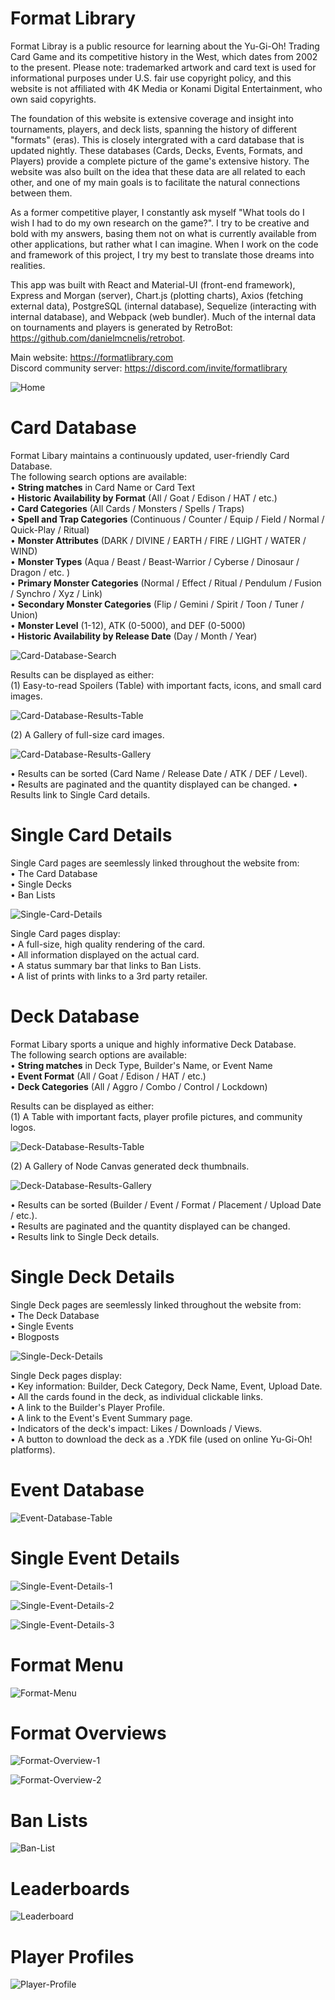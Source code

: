 # Format Library

Format Libray is a public resource for learning about the Yu-Gi-Oh! Trading Card Game and its competitive history in the West, which dates from 2002 to the present. Please note: trademarked artwork and card text is used for informational purposes under U.S. fair use copyright policy, and this website is not affiliated with 4K Media or Konami Digital Entertainment, who own said copyrights.

The foundation of this website is extensive coverage and insight into tournaments, players, and deck lists, spanning the history of different "formats" (eras). This is closely intergrated with a card database that is updated nightly. These databases (Cards, Decks, Events, Formats, and Players) provide a complete picture of the game's extensive history. The website was also built on the idea that these data are all related to each other, and one of my main goals is to facilitate the natural connections between them. 

As a former competitive player, I constantly ask myself "What tools do I wish I had to do my own research on the game?". I try to be creative and bold with my answers, basing them not on what is currently available from other applications, but rather what I can imagine. When I work on the code and framework of this project, I try my best to translate those dreams into realities.

This app was built with React and Material-UI (front-end framework), Express and Morgan (server), Chart.js (plotting charts), Axios (fetching external data), PostgreSQL (internal database), Sequelize (interacting with internal database), and Webpack (web bundler). Much of the internal data on tournaments and players is generated by RetroBot: https://github.com/danielmcnelis/retrobot.

Main website: https://formatlibrary.com<br/>
Discord community server: https://discord.com/invite/formatlibrary

![Home](/public/screenshots/Home.jpg)

# Card Database

Format Libary maintains a continuously updated, user-friendly Card Database.<br/>
The following search options are available:<br/>
• **String matches** in Card Name or Card Text<br/>
• **Historic Availability by Format** (All / Goat / Edison / HAT / etc.)<br/>
• **Card Categories** (All Cards / Monsters / Spells / Traps)<br/>
• **Spell and Trap Categories** (Continuous / Counter / Equip / Field / Normal / Quick-Play / Ritual)<br/>
• **Monster Attributes** (DARK / DIVINE / EARTH / FIRE / LIGHT / WATER / WIND)<br/>
• **Monster Types** (Aqua / Beast / Beast-Warrior / Cyberse / Dinosaur / Dragon / etc. )<br/>
• **Primary Monster Categories** (Normal / Effect / Ritual / Pendulum / Fusion / Synchro / Xyz / Link)<br/>
• **Secondary Monster Categories** (Flip / Gemini / Spirit / Toon / Tuner / Union)<br/>
• **Monster Level** (1-12), ATK (0-5000), and DEF (0-5000)<br/>
• **Historic Availability by Release Date** (Day / Month / Year)<br/>

![Card-Database-Search](/public/screenshots/Card-Database-Search.jpg)

Results can be displayed as either:<br/>
(1) Easy-to-read Spoilers (Table) with important facts, icons, and small card images.

![Card-Database-Results-Table](/public/screenshots/Card-Database-Results-Table.jpg)

(2) A Gallery of full-size card images.

![Card-Database-Results-Gallery](/public/screenshots/Card-Database-Results-Gallery.jpg)

• Results can be sorted (Card Name / Release Date / ATK / DEF / Level).<br/>
• Results are paginated and the quantity displayed can be changed.
• Results link to Single Card details.

# Single Card Details

Single Card pages are seemlessly linked throughout the website from:<br>
• The Card Database<br>
• Single Decks<br>
• Ban Lists

![Single-Card-Details](/public/screenshots/Single-Card-Details.jpg)

Single Card pages display:<br>
• A full-size, high quality rendering of the card.<br>
• All information displayed on the actual card.<br>
• A status summary bar that links to Ban Lists.<br>
• A list of prints with links to a 3rd party retailer.

# Deck Database

Format Libary sports a unique and highly informative Deck Database.<br/>
The following search options are available:<br/>
• **String matches** in Deck Type, Builder's Name, or Event Name<br/>
• **Event Format** (All / Goat / Edison / HAT / etc.)<br/>
• **Deck Categories** (All / Aggro / Combo / Control / Lockdown)<br/>

Results can be displayed as either:<br/>
(1) A Table with important facts, player profile pictures, and community logos.

![Deck-Database-Results-Table](/public/screenshots/Deck-Database-Results-Table.jpg)

(2) A Gallery of Node Canvas generated deck thumbnails.

![Deck-Database-Results-Gallery](/public/screenshots/Deck-Database-Results-Gallery.jpg)

• Results can be sorted (Builder / Event / Format / Placement / Upload Date / etc.).<br/>
• Results are paginated and the quantity displayed can be changed.<br/>
• Results link to Single Deck details.

# Single Deck Details

Single Deck pages are seemlessly linked throughout the website from:<br>
• The Deck Database<br>
• Single Events<br>
• Blogposts

![Single-Deck-Details](/public/screenshots/Single-Deck-Details.jpg)

Single Deck pages display:<br>
• Key information: Builder, Deck Category, Deck Name, Event, Upload Date.<br>
• All the cards found in the deck, as individual clickable links.<br>
• A link to the Builder's Player Profile.<br>
• A link to the Event's Event Summary page.<br>
• Indicators of the deck's impact: Likes / Downloads / Views.<br>
• A button to download the deck as a .YDK file (used on online Yu-Gi-Oh! platforms).

# Event Database

![Event-Database-Table](/public/screenshots/Event-Database-Table.jpg)

# Single Event Details

![Single-Event-Details-1](/public/screenshots/Single-Event-Details-1.jpg)

![Single-Event-Details-2](/public/screenshots/Single-Event-Details-2.jpg)

![Single-Event-Details-3](/public/screenshots/Single-Event-Details-3.jpg)

# Format Menu

![Format-Menu](/public/screenshots/Format-Menu.jpg)

# Format Overviews

![Format-Overview-1](/public/screenshots/Format-Overview-1.jpg)

![Format-Overview-2](/public/screenshots/Format-Overview-2.jpg)
# Ban Lists

![Ban-List](/public/screenshots/Ban-List.jpg)

# Leaderboards

![Leaderboard](/public/screenshots/Leaderboard.jpg)

# Player Profiles

![Player-Profile](/public/screenshots/Player-Profile.jpg)